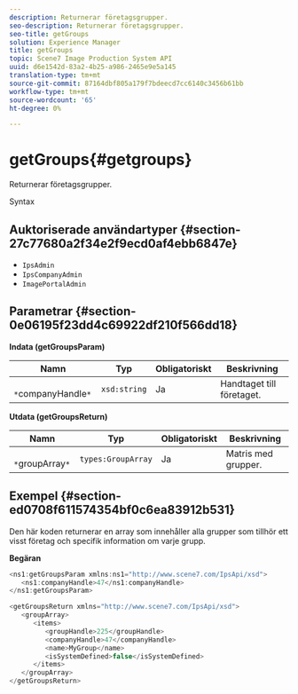 ```yaml
---
description: Returnerar företagsgrupper.
seo-description: Returnerar företagsgrupper.
seo-title: getGroups
solution: Experience Manager
title: getGroups
topic: Scene7 Image Production System API
uuid: d6e1542d-83a2-4b25-a986-2465e9e5a145
translation-type: tm+mt
source-git-commit: 87164dbf805a179f7bdeecd7cc6140c3456b61bb
workflow-type: tm+mt
source-wordcount: '65'
ht-degree: 0%

---
```



# getGroups{#getgroups}

Returnerar företagsgrupper.

Syntax

## Auktoriserade användartyper {#section-27c77680a2f34e2f9ecd0af4ebb6847e}

* `IpsAdmin`
* `IpsCompanyAdmin`
* `ImagePortalAdmin`

## Parametrar {#section-0e06195f23dd4c69922df210f566dd18}

**Indata (getGroupsParam)**

| Namn | Typ | Obligatoriskt | Beskrivning |
|---|---|---|---|
| ` *`companyHandle`*` | `xsd:string` | Ja | Handtaget till företaget. |

**Utdata (getGroupsReturn)**

| Namn | Typ | Obligatoriskt | Beskrivning |
|---|---|---|---|
| ` *`groupArray`*` | `types:GroupArray` | Ja | Matris med grupper. |

## Exempel {#section-ed0708f611574354bf0c6ea83912b531}

Den här koden returnerar en array som innehåller alla grupper som tillhör ett visst företag och specifik information om varje grupp.

**Begäran**

```java
<ns1:getGroupsParam xmlns:ns1="http://www.scene7.com/IpsApi/xsd">
   <ns1:companyHandle>47</ns1:companyHandle>
</ns1:getGroupsParam>
```

```java
<getGroupsReturn xmlns="http://www.scene7.com/IpsApi/xsd">
   <groupArray>
      <items>
         <groupHandle>225</groupHandle>
         <companyHandle>47</companyHandle>
         <name>MyGroup</name>
         <isSystemDefined>false</isSystemDefined>
      </items>
   </groupArray>
</getGroupsReturn>
```

